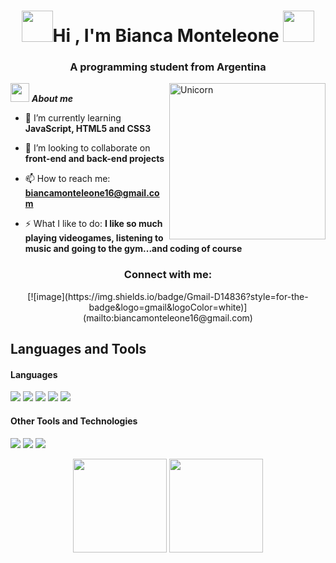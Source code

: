 <h1 align="center"><img src="https://i.pinimg.com/originals/91/e7/17/91e71710ba9b5c1be8ec9d655fbe4670.gif" width="50"><b>Hi , I'm Bianca Monteleone </b><img src="https://i.pinimg.com/originals/91/e7/17/91e71710ba9b5c1be8ec9d655fbe4670.gif" width="50"></h1>
<h3 align="center">A programming student from Argentina</h3>

<img align="right" width=250px alt="Unicorn" src="https://media.tenor.com/efbi1EpFlVUAAAAi/bugcat-capoo.gif" />

<img src="https://i.pinimg.com/originals/92/40/9f/92409f75241dbe1c5962c01a3a72ccf0.gif" width="30px">&nbsp;***About me***

- 🌱 I’m currently learning **JavaScript, HTML5 and CSS3**

- 👯 I’m looking to collaborate on **front-end and back-end projects**

- 📫 How to reach me: **biancamonteleone16@gmail.com**

- ⚡ What I like to do: **I like so much playing videogames, listening to music and going to the gym...and coding of course**

<h3 align="center">Connect with me:</h3>

<div align="center">
[![image](https://img.shields.io/badge/Gmail-D14836?style=for-the-badge&logo=gmail&logoColor=white)](mailto:biancamonteleone16@gmail.com)
</div>

## Languages and Tools

<h4> Languages </h4>
<span> 
  <img src="https://img.shields.io/badge/HTML5-E34F26?style=for-the-badge&logo=html5&logoColor=white">
  <img src="https://img.shields.io/badge/CSS3-1572B6?style=for-the-badge&logo=css3&logoColor=white">
  <img src="https://img.shields.io/badge/JavaScript-F7DF1E?style=for-the-badge&logo=javascript&logoColor=black">
  <img src="https://img.shields.io/badge/Java-ED8B00?style=for-the-badge&logo=java&logoColor=white">
  <img src="https://img.shields.io/badge/python-3670A0?style=for-the-badge&logo=python&logoColor=ffdd54">
</span>


<h4> Other Tools and Technologies </h4>
<span>
  <img src="https://img.shields.io/badge/Git-F05032?style=for-the-badge&logo=git&logoColor=white">
  <img src="https://img.shields.io/badge/MySQL-00000F?style=for-the-badge&logo=mysql&logoColor=white">
  <img src="https://img.shields.io/badge/MongoDB-%234ea94b.svg?style=for-the-badge&logo=mongodb&logoColor=white">
</span>

<p align= "center">
  <img height= "150" src="https://github-readme-stats.vercel.app/api?username=biancamonteleone&theme=react&show_icons=true&include_all_commits=true" />
  <img height= "150" src="https://github-readme-stats.vercel.app/api/top-langs/?username=biancamonteleone&theme=react&layout=compact" />
</p>
